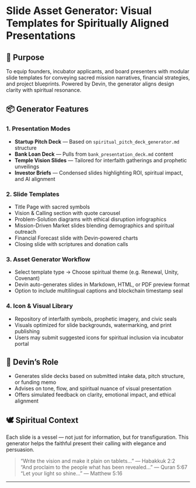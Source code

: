 # Slide Asset Generator: Visual Templates for Spiritually Aligned Presentations

## 🎨 Purpose

To equip founders, incubator applicants, and board presenters with modular slide templates for conveying sacred mission narratives, financial strategies, and project blueprints. Powered by Devin, the generator aligns design clarity with spiritual resonance.

## 📦 Generator Features

### 1. Presentation Modes
- **Startup Pitch Deck** — Based on `spiritual_pitch_deck_generator.md` structure  
- **Bank Loan Deck** — Pulls from `bank_presentation_deck.md` content  
- **Temple Vision Slides** — Tailored for interfaith gatherings and prophetic unveilings  
- **Investor Briefs** — Condensed slides highlighting ROI, spiritual impact, and AI alignment

### 2. Slide Templates
- Title Page with sacred symbols  
- Vision & Calling section with quote carousel  
- Problem-Solution diagrams with ethical disruption infographics  
- Mission-Driven Market slides blending demographics and spiritual outreach  
- Financial Forecast slide with Devin-powered charts  
- Closing slide with scriptures and donation calls

### 3. Asset Generator Workflow
- Select template type → Choose spiritual theme (e.g. Renewal, Unity, Covenant)  
- Devin auto-generates slides in Markdown, HTML, or PDF preview format  
- Option to include multilingual captions and blockchain timestamp seal

### 4. Icon & Visual Library
- Repository of interfaith symbols, prophetic imagery, and civic seals  
- Visuals optimized for slide backgrounds, watermarking, and print publishing  
- Users may submit suggested icons for spiritual inclusion via incubator portal

## 🧠 Devin’s Role

- Generates slide decks based on submitted intake data, pitch structure, or funding memo  
- Advises on tone, flow, and spiritual nuance of visual presentation  
- Offers simulated feedback on clarity, emotional impact, and ethical alignment

## 🕊️ Spiritual Context

Each slide is a vessel — not just for information, but for transfiguration. This generator helps the faithful present their calling with elegance and persuasion.

> “Write the vision and make it plain on tablets…” — Habakkuk 2:2  
> “And proclaim to the people what has been revealed…” — Quran 5:67  
> “Let your light so shine…” — Matthew 5:16

---

